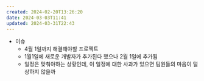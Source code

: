 ```yaml
---
created: 2024-02-20T13:26:20
date: 2024-03-03T11:41
updated: 2024-03-31T22:43
---
```

- 이슈 
	- 4월 1일까지 해결해야할 프로젝트
	- 1월1일에 새로운 개발자가 추가된다 했으나 2월 1일에 추가됨
	- 일정은 맞춰야하는 상황인데, 이 일정에 대한 사과가 있으면 팀원들의 마음이 덜 상하지 않을까